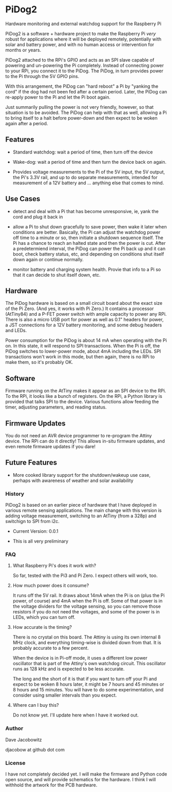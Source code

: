 # PiDog2 

Hardware monitoring and external watchdog support for the Raspberry Pi

PiDog2 is a software + hardware project to make the Raspberry Pi *very* robust
for applications where it will be deployed remotely, potentially with solar 
and battery power, and with no human access or intervention for months or years.

PiDog2 attached to the RPi's GPIO and acts as an SPI slave capable of powering
and un-powering the Pi completely. Instead of connecting power to your RPi, 
you connect it to the PiDog. The PiDog, in turn provides power to the Pi through
the 5V GPIO pins.

With this arrangement, the PiDog can "hard reboot" a Pi by "yanking the cord"
if the dog had not been fed after a certain period. Later, the PiDog can
re-apply power to the Pi and let the Pi boot again.

Just summarily pulling the power is not very friendly, however, so that
situation is to be avoided. The PiDog can help with that as well, allowing
a Pi to bring itself to a halt before power-down and then expect to be 
woken again after a period.



## Features

 * Standard watchdog: wait a period of time, then turn off the device

 * Wake-dog: wait a period of time and then turn the device back on again.

 * Provides voltage measurements to the Pi of the 5V input, the 5V output,
   the Pi's 3.3V rail, and up to do separate measurements, intended for 
   measurement of a 12V battery and ... anything else that comes to mind.



## Use Cases

 * detect and deal with a Pi that has become unresponsive, ie, yank
   the cord and plug it back in

 * allow a Pi to shut down gracefully to save power, then 
   wake it later when conditions are better. Basically, the Pi can 
   adjust the watchdog power off time to a minute or so, then initiate
   a shutdown sequence itself. The Pi has a chance to reach an halted
   state and then the power is cut. After a predetermiend interval,
   the PiDog can power the Pi back up and it can boot, check battery
   status, etc, and depending on conditions shut itself down again or
   continue normally.

 * monitor battery and charging system health. Provie that info to
   a Pi so that it can decide to shut itself down, etc.



## Hardware

The PiDog hardware is based on a small circuit board about the exact
size of the Pi Zero. (And yes, it works with Pi Zero.) It contains 
a processor (AtTiny84) and a P-FET power switch with ample capacity 
to power any RPi. There is also a micro USB port for power as well 
as 0.1" headers for power, a JST connections for a 12V battery monitoring, 
and some debug headers and LEDs.

Power consumption for the PiDog is about 14 mA when operating with the
Pi on. In this state, it will respond to SPI transactions. When the 
Pi is off, the PiDog switches to lower-power mode, about 4mA including
the LEDs. SPI transactions won't work in this mode, but then again,
there is no RPi to make them, so it's probably OK.



## Software

Firmware running on the AtTiny makes it appear as an SPI device to
the RPi. To the RPi, it looks like a bunch of registers. On the 
RPi, a Python library is provided that talks SPI to the device. 
Various functions allow feeding the timer, adjusting parameters, 
and reading status.



## Firmware Updates

You do not need an AVR device programmer to re-program the
Attiny device. The RPi can do it directly! This allows 
in-situ firmware updates, and even remote firmware updates if
you dare!




## Future Features

 * More cooked library support for the shutdown/wakeup use case,
   perhaps with awareness of weather and solar availability


### History 

PiDog2 is based on an earlier piece of hardware that I have 
deployed in various remote sensing applications. The main change
with this version is adding voltage measurement, switching to
an AtTiny (from a 328p) and switchign to SPI from i2c.

 * Current Version: 0.0.1

 * This is all very preliminary



### FAQ

   1. What Raspberry Pi's does it work with?

      So far, tested with the Pi3 and Pi Zero. I expect others
      will work, too.

   2. How much power does it consume?

      It runs off the 5V rail. It draws about 14mA when the Pi
      is on (plus the Pi power, of course) and 4mA when the Pi
      is off. Some of that power is in the voltage dividers for
      the voltage sensing, so you can remove those resistors if
      you do not need the voltages, and some of the power is in
      LEDs, which you can turn off.

   3. How accurate is the timing?

      There is no crystal on this board. The Attiny is using
      its own internal 8 MHz clock, and everything timing-wise
      is divided down from that. It is probably accurate to 
      a few percent.

      When the device is in Pi-off mode, it uses a different
      low power oscillator that is part of the Attiny's own
      watchdog circuit. This oscillator runs as 128 kHz and
      is expected to be less accurate.

      The long and the short of it is that if you want to 
      turn off your Pi and expect to be woken 8 hours later,
      it might be 7 hours and 45 minutes or 8 hours and 15 
      minutes. You will have to do some experimentation, and 
      consider using smaller intervals than you expect.

   4. Where can I buy this?

      Do not know yet. I'll update here when I have it worked
      out.


### Author

   Dave Jacobowitz 

   djacobow at github dot com



### License

I have not completely decided yet. I will make the firmware and 
Python code open source, and will provide schematics for the 
hardware. I think I will withhold the artwork for the
PCB hardware.


